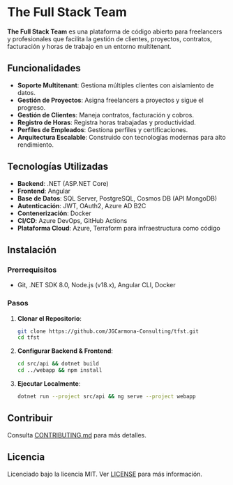 
# The Full Stack Team

**The Full Stack Team** es una plataforma de código abierto para freelancers y profesionales que facilita la gestión de clientes, proyectos, contratos, facturación y horas de trabajo en un entorno multitenant.

## Funcionalidades

- **Soporte Multitenant**: Gestiona múltiples clientes con aislamiento de datos.
- **Gestión de Proyectos**: Asigna freelancers a proyectos y sigue el progreso.
- **Gestión de Clientes**: Maneja contratos, facturación y cobros.
- **Registro de Horas**: Registra horas trabajadas y productividad.
- **Perfiles de Empleados**: Gestiona perfiles y certificaciones.
- **Arquitectura Escalable**: Construido con tecnologías modernas para alto rendimiento.

## Tecnologías Utilizadas

- **Backend**: .NET (ASP.NET Core)
- **Frontend**: Angular
- **Base de Datos**: SQL Server, PostgreSQL, Cosmos DB (API MongoDB)
- **Autenticación**: JWT, OAuth2, Azure AD B2C
- **Contenerización**: Docker
- **CI/CD**: Azure DevOps, GitHub Actions
- **Plataforma Cloud**: Azure, Terraform para infraestructura como código

## Instalación

### Prerrequisitos
- Git, .NET SDK 8.0, Node.js (v18.x), Angular CLI, Docker

### Pasos
1. **Clonar el Repositorio**:
   ```bash
   git clone https://github.com/JGCarmona-Consulting/tfst.git
   cd tfst
   ```
2. **Configurar Backend & Frontend**:
   ```bash
   cd src/api && dotnet build
   cd ../webapp && npm install
   ```
3. **Ejecutar Localmente**:
   ```bash
   dotnet run --project src/api && ng serve --project webapp
   ```

## Contribuir

Consulta [CONTRIBUTING.md](CONTRIBUTING-es.md) para más detalles.

## Licencia
Licenciado bajo la licencia MIT. Ver [LICENSE](LICENSE) para más información.
